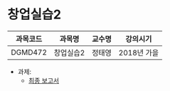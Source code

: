 # 창업실습2

| 과목코드 | 과목명    | 교수명 | 강의시기    |
|----------|-----------|--------|-------------|
| DGMD472  | 창업실습2 | 정태영 | 2018년 가을 |

- 과제:
  - [최종 보고서](./final-report.pdf)

